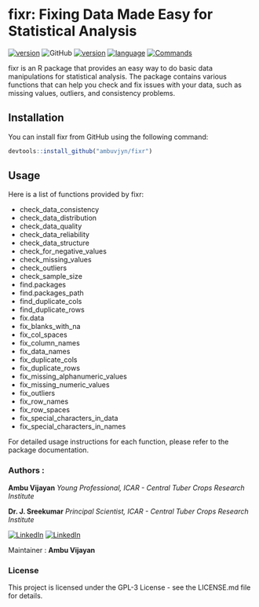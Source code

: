 # fixr: Fixing Data Made Easy for Statistical Analysis

[![version](https://img.shields.io/badge/baseq-0.1.4-green?style=for-the-badge&logo=github)](https://cran.r-project.org/package=baseq) ![GitHub](https://img.shields.io/github/license/ambuvjyn/fixr?style=for-the-badge) [![version](https://img.shields.io/badge/fixr-0.1.0-blue?style=for-the-badge&logo=github)](https://github.com/ambuvjyn/fixr) [![language](https://img.shields.io/badge/R-100%25-006400?style=for-the-badge)]() [![Commands](https://img.shields.io/badge/Commands-27-red?style=for-the-badge)]()

fixr is an R package that provides an easy way to do basic data manipulations for statistical analysis. The package contains various functions that can help you check and fix issues with your data, such as missing values, outliers, and consistency problems.

## Installation

You can install fixr from GitHub using the following command:

```r
devtools::install_github("ambuvjyn/fixr")
```
## Usage
Here is a list of functions provided by fixr:

- check_data_consistency
- check_data_distribution
- check_data_quality
- check_data_reliability
- check_data_structure
- check_for_negative_values
- check_missing_values
- check_outliers
- check_sample_size
- find.packages
- find.packages_path
- find_duplicate_cols
- find_duplicate_rows
- fix.data
- fix_blanks_with_na
- fix_col_spaces
- fix_column_names
- fix_data_names
- fix_duplicate_cols
- fix_duplicate_rows
- fix_missing_alphanumeric_values
- fix_missing_numeric_values
- fix_outliers
- fix_row_names
- fix_row_spaces
- fix_special_characters_in_data
- fix_special_characters_in_names

For detailed usage instructions for each function, please refer to the package documentation.

### Authors :

**Ambu Vijayan** _Young Professional, ICAR - Central Tuber Crops Research Institute_

**Dr. J. Sreekumar** _Principal Scientist, ICAR - Central Tuber Crops Research Institute_

[![LinkedIn](https://img.shields.io/badge/Ambu_Vijayan-0A66C2?style=for-the-badge&logo=LinkedIn&logoColor=white)](https://www.linkedin.com/in/ambuvijayan/) [![LinkedIn](https://img.shields.io/badge/Sreekumar_J-0A66C2?style=for-the-badge&logo=LinkedIn&logoColor=white)](https://in.linkedin.com/in/sreekumar-j-8280776)

Maintainer :
**Ambu Vijayan**

### License
This project is licensed under the GPL-3 License - see the LICENSE.md file for details.
